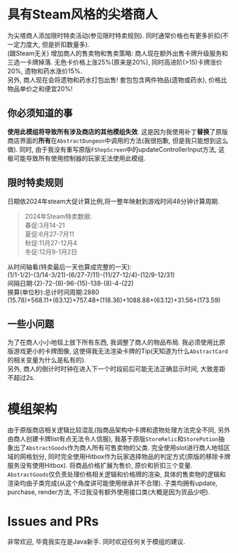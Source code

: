 # 具有Steam风格的尖塔商人
为尖塔商人添加限时特卖活动(参见限时特卖规则). 同时通常价格也有更多折扣(不一定力度大, 但是折扣数量多).  
(跟Steam无关) 增加商人的售卖物和售卖策略: 商人现在额外出售卡牌升级服务和三选一卡牌掉落. 无色卡价格上涨25%(原来是20%), 同时高进阶(>15)卡牌涨价20%, 遗物和药水涨价15%.  
另外, 商人现在会将遗物和药水打包出售! 套包包含两件物品(遗物或药水), 价格比物品单价之和便宜20%!  

## 你必须知道的事
**使用此模组将导致所有涉及商店的其他模组失效**. 这是因为我使用补丁**替换**了原版商店界面的**所有**在`AbstractDungeon`中调用的方法(我很抱歉, 但是我只能想到这么做). 同时, 由于我没有重写原版`FShopScreen`中的updateControllerInput方法, 这极可能导致所有使用控制器的玩家无法使用此模组.  

## 限时特卖规则
日期依2024年steam大促计算比例,将一整年映射到游戏时间48分钟计算周期.  
> 2024年Steam特卖数据:  
> 春促:3月14-21  
> 夏促:6月27-7月11  
> 秋促:11月27-12月4  
> 冬促:12月9-1月2日  

从时间轴看(特卖最后一天也算成完整的一天):  
(1/1-1/2)-(3/14-3/21)-(6/27-7/11)-(11/27-12/4)-(12/9-12/31)  
间隔日期:(2)-72-(8)-96-(15)-138-(8)-4-(22)  
换算(单位秒):总计时间周期:2880  
(15.78)+568.11+(63.12)+757.48+(118.36)+1088.88+(63.12)+31.56+(173.59)

## 一些小问题
为了在商人小小地毯上放下所有东西, 我调整了商人的物品布局. 我必须使用比原版游戏更小的卡牌图像, 这使得我无法渲染卡牌的Tip(天知道为什么`AbstractCard`的相关变量为什么是私有的).  
另外, 商人的倒计时时钟在进入下一个时段前后可能无法正确显示时间, 大致差距不超过2s.  

# 模组架构
由于原版商店相关逻辑比较混乱(指商品架构中卡牌和遗物处理方法完全不同, 另外由商人创建卡牌list有点无法令人信服), 我基于原版`StoreRelic`和`StorePotion`抽象出了`AbstractGoods`作为商人所有可售卖物的父类. 完全使用slot进行商人地毯区域的网格划分, 同时完全使用Hitbox作为玩家选择物品的判定方式(原版的移除卡牌服务没有使用Hitbox). 将商品价格扩展为售价, 原价和折扣三个变量.  
`AbstractGoods`仅负责处理价格相关逻辑和价格牌的渲染, 具体的售卖物的逻辑和渲染均由子类完成(从这个角度讲可能使用继承并不合理). 子类均拥有update, purchase, render方法, 不过我没有额外使用接口类(大概是因为货品少吧).  

# Issues and PRs
非常欢迎, 毕竟我实在是Java新手. 同时欢迎任何关于模组的建议.  